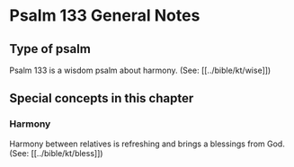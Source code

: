 # Psalm 133 General Notes
## Type of psalm

Psalm 133 is a wisdom psalm about harmony. (See: [[../bible/kt/wise]])

## Special concepts in this chapter

### Harmony
Harmony between relatives is refreshing and brings a blessings from God. (See: [[../bible/kt/bless]])